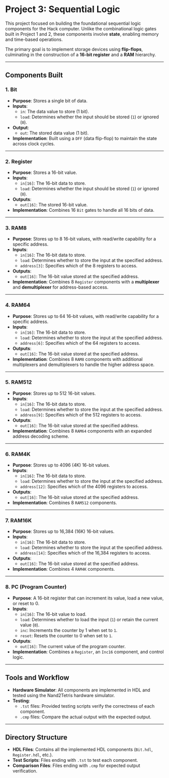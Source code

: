 # Project 3: Sequential Logic

This project focused on building the foundational sequential logic components for the Hack computer. Unlike the combinational logic gates built in Project 1 and 2, these components involve **state**, enabling memory and time-based operations. 

The primary goal is to implement storage devices using **flip-flops**, culminating in the construction of a **16-bit register** and a **RAM** hierarchy.

---

## Components Built

### 1. **Bit**
- **Purpose**: Stores a single bit of data.
- **Inputs**:
  - `in`: The data value to store (1 bit).
  - `load`: Determines whether the input should be stored (`1`) or ignored (`0`).
- **Output**:
  - `out`: The stored data value (1 bit).
- **Implementation**: Built using a `DFF` (data flip-flop) to maintain the state across clock cycles.

---

### 2. **Register**
- **Purpose**: Stores a 16-bit value.
- **Inputs**:
  - `in[16]`: The 16-bit data to store.
  - `load`: Determines whether the input should be stored (`1`) or ignored (`0`).
- **Outputs**:
  - `out[16]`: The stored 16-bit value.
- **Implementation**: Combines 16 `Bit` gates to handle all 16 bits of data.

---

### 3. **RAM8**
- **Purpose**: Stores up to 8 16-bit values, with read/write capability for a specific address.
- **Inputs**:
  - `in[16]`: The 16-bit data to store.
  - `load`: Determines whether to store the input at the specified address.
  - `address[3]`: Specifies which of the 8 registers to access.
- **Outputs**:
  - `out[16]`: The 16-bit value stored at the specified address.
- **Implementation**: Combines 8 `Register` components with a **multiplexer** and **demultiplexer** for address-based access.

---

### 4. **RAM64**
- **Purpose**: Stores up to 64 16-bit values, with read/write capability for a specific address.
- **Inputs**:
  - `in[16]`: The 16-bit data to store.
  - `load`: Determines whether to store the input at the specified address.
  - `address[6]`: Specifies which of the 64 registers to access.
- **Outputs**:
  - `out[16]`: The 16-bit value stored at the specified address.
- **Implementation**: Combines 8 `RAM8` components with additional multiplexers and demultiplexers to handle the higher address space.

---

### 5. **RAM512**
- **Purpose**: Stores up to 512 16-bit values.
- **Inputs**:
  - `in[16]`: The 16-bit data to store.
  - `load`: Determines whether to store the input at the specified address.
  - `address[9]`: Specifies which of the 512 registers to access.
- **Outputs**:
  - `out[16]`: The 16-bit value stored at the specified address.
- **Implementation**: Combines 8 `RAM64` components with an expanded address decoding scheme.

---

### 6. **RAM4K**
- **Purpose**: Stores up to 4096 (4K) 16-bit values.
- **Inputs**:
  - `in[16]`: The 16-bit data to store.
  - `load`: Determines whether to store the input at the specified address.
  - `address[12]`: Specifies which of the 4096 registers to access.
- **Outputs**:
  - `out[16]`: The 16-bit value stored at the specified address.
- **Implementation**: Combines 8 `RAM512` components.

---

### 7. **RAM16K**
- **Purpose**: Stores up to 16,384 (16K) 16-bit values.
- **Inputs**:
  - `in[16]`: The 16-bit data to store.
  - `load`: Determines whether to store the input at the specified address.
  - `address[14]`: Specifies which of the 16,384 registers to access.
- **Outputs**:
  - `out[16]`: The 16-bit value stored at the specified address.
- **Implementation**: Combines 4 `RAM4K` components.

---

### 8. **PC (Program Counter)**
- **Purpose**: A 16-bit register that can increment its value, load a new value, or reset to 0.
- **Inputs**:
  - `in[16]`: The 16-bit value to load.
  - `load`: Determines whether to load the input (`1`) or retain the current value (`0`).
  - `inc`: Increments the counter by 1 when set to `1`.
  - `reset`: Resets the counter to 0 when set to `1`.
- **Outputs**:
  - `out[16]`: The current value of the program counter.
- **Implementation**: Combines a `Register`, an `Inc16` component, and control logic.

---

## Tools and Workflow

- **Hardware Simulator**: All components are implemented in HDL and tested using the Nand2Tetris hardware simulator.
- **Testing**:
  - `.tst` files: Provided testing scripts verify the correctness of each component.
  - `.cmp` files: Compare the actual output with the expected output.

---

## Directory Structure
- **HDL Files**: Contains all the implemented HDL components (`Bit.hdl`, `Register.hdl`, etc.).
- **Test Scripts**: Files ending with `.tst` to test each component.
- **Comparison Files**: Files ending with `.cmp` for expected output verification.


